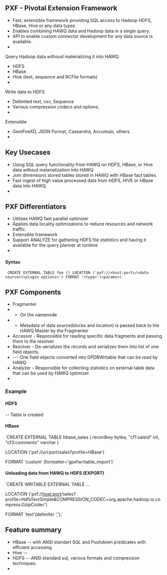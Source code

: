 ## PXF - Pivotal Extension Framework

* Fast, extensible framework providing SQL access to Hadoop HDFS, HBase, Hive or any data types
* Enables combining HAWQ data and Hadoop data in a single query.
* API to enable custom connector development for any data source is available.
*

Query Hadoop data withoud materializing it into HAWQ
- HDFS
- HBase
- Hive (text, sequence and RCFile formats)
- 


Write data to HDFS
- Delimited text, csv, Sequence
- Various compression codecs and options.
- 

Extensible
- GemFireXD, JSON Format, Cassandra, Accumulo, others.
- 

## Key Usecases
* Using SQL query functionality from HAWQ on HDFS, HBase, or Hive data without materialization into HAWQ
* Join dimensions stored tables stored in HAWQ with HBase fact tables.
* Fast ingest of high value processed data from HDFS, HIVE or HBase data into HAWQ.
* 

## PXF Differentiators
* Utilizes HAWQ fast parallel optimizer
* Applies data locality optimizations to reduce resources and network traffic.
* Extensible framework
* Support ANALYZE for gathering HDFS file statistics and having it available for the query planner at runtime
* 

#### Syntax

` CREATE EXTERNAL TABLE foo ()
LOCATION ('pxf://<host:port>/<data source>?<plugin options>')
FORMAT '<type>'(<params>)`

## PXF Components
* Fragmenter
*   * On the namenode
*   * Metadata of data source(blocks and location) is passed back to hte HAWQ Master by the Fragmenter
* Accessor - Responsible for reading specific data fragments and passing them to the resolver
* Resolver - De-serializes the records and serializes them into list of one field objects.
*  --- One field objects converted into GPDBWritable that can be read by HAWQ
* Analyzer - Responsible for collecting statistics on external table data that can be used by HAWQ optimizer.
* 

### Example
#### HDFS
-- Table is created 

#### HBase

`CREATE EXTERNAL TABLE hbase_sales (
  recordkey bytea,
  "cf1:saleid" int,
  "cf3:comments" varchar
)

LOCATION ('pxf://uri:port/sales?profile=HBase')

FORMAT 'custom' (formatter='gpxfwritable_import')`

#### Unloading data from HAWQ to HDFS (EXPORT)
`CREATE WRITABLE EXTERNAL TABLE ...

LOCATION ('pxf://<host:port>/sales?profile=HdfsTextSimple&COMPRESSION_CODEC=org.apache.hadoop.io.compress.GzipCodec')

FORMAT 'text'(delimiter ',');`

## Feature summary
* HBase -- with ANSI standart SQL and Pushdown predicates with efficient accessing
* Hive --
* HDFS -- ANSI standard sql, various formats and compression techniques.
* 
